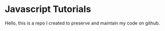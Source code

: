# **Javascript Tutorials**
Hello, this is a repo I created to preserve and maintain my code on github.
